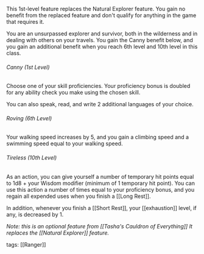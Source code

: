 This 1st-level feature replaces the Natural Explorer feature. You gain no benefit from the replaced feature and don't qualify for anything in the game that requires it.

You are an unsurpassed explorer and survivor, both in the wilderness and in dealing with others on your travels. You gain the Canny benefit below, and you gain an additional benefit when you reach 6th level and 10th level in this class.

###### Canny (1st Level)

Choose one of your skill proficiencies. Your proficiency bonus is doubled for any ability check you make using the chosen skill.

You can also speak, read, and write 2 additional languages of your choice.

###### Roving (6th Level)

Your walking speed increases by 5, and you gain a climbing speed and a swimming speed equal to your walking speed.

###### Tireless (10th Level)

As an action, you can give yourself a number of temporary hit points equal to 1d8 + your Wisdom modifier (minimum of 1 temporary hit point). You can use this action a number of times equal to your proficiency bonus, and you regain all expended uses when you finish a [[Long Rest]].

In addition, whenever you finish a [[Short Rest]], your [[exhaustion]] level, if any, is decreased by 1.

*Note: this is an optional feature from [[Tasha's Cauldron of Everything]]*
*It replaces the [[Natural Explorer]] feature.*

tags: [[Ranger]]